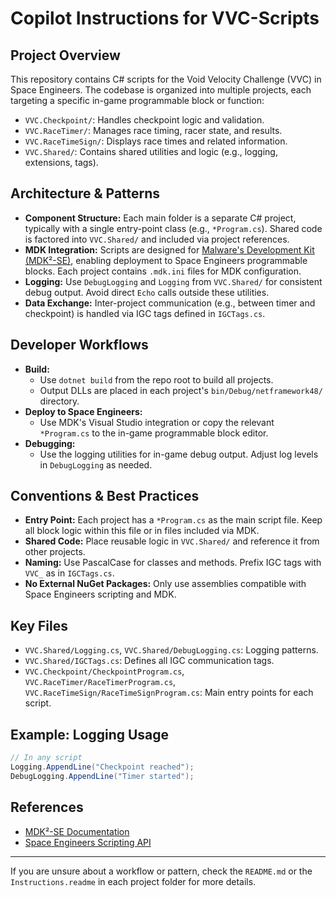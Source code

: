 # Copilot Instructions for VVC-Scripts

## Project Overview
This repository contains C# scripts for the Void Velocity Challenge (VVC) in Space Engineers. The codebase is organized into multiple projects, each targeting a specific in-game programmable block or function:
- `VVC.Checkpoint/`: Handles checkpoint logic and validation.
- `VVC.RaceTimer/`: Manages race timing, racer state, and results.
- `VVC.RaceTimeSign/`: Displays race times and related information.
- `VVC.Shared/`: Contains shared utilities and logic (e.g., logging, extensions, tags).

## Architecture & Patterns
- **Component Structure:** Each main folder is a separate C# project, typically with a single entry-point class (e.g., `*Program.cs`). Shared code is factored into `VVC.Shared/` and included via project references.
- **MDK Integration:** Scripts are designed for [Malware's Development Kit (MDK²-SE)](https://github.com/malforge/mdk2), enabling deployment to Space Engineers programmable blocks. Each project contains `.mdk.ini` files for MDK configuration.
- **Logging:** Use `DebugLogging` and `Logging` from `VVC.Shared/` for consistent debug output. Avoid direct `Echo` calls outside these utilities.
- **Data Exchange:** Inter-project communication (e.g., between timer and checkpoint) is handled via IGC tags defined in `IGCTags.cs`.

## Developer Workflows
- **Build:**
  - Use `dotnet build` from the repo root to build all projects.
  - Output DLLs are placed in each project's `bin/Debug/netframework48/` directory.
- **Deploy to Space Engineers:**
  - Use MDK's Visual Studio integration or copy the relevant `*Program.cs` to the in-game programmable block editor.
- **Debugging:**
  - Use the logging utilities for in-game debug output. Adjust log levels in `DebugLogging` as needed.

## Conventions & Best Practices
- **Entry Point:** Each project has a `*Program.cs` as the main script file. Keep all block logic within this file or in files included via MDK.
- **Shared Code:** Place reusable logic in `VVC.Shared/` and reference it from other projects.
- **Naming:** Use PascalCase for classes and methods. Prefix IGC tags with `VVC_` as in `IGCTags.cs`.
- **No External NuGet Packages:** Only use assemblies compatible with Space Engineers scripting and MDK.

## Key Files
- `VVC.Shared/Logging.cs`, `VVC.Shared/DebugLogging.cs`: Logging patterns.
- `VVC.Shared/IGCTags.cs`: Defines all IGC communication tags.
- `VVC.Checkpoint/CheckpointProgram.cs`, `VVC.RaceTimer/RaceTimerProgram.cs`, `VVC.RaceTimeSign/RaceTimeSignProgram.cs`: Main entry points for each script.

## Example: Logging Usage
```csharp
// In any script
Logging.AppendLine("Checkpoint reached");
DebugLogging.AppendLine("Timer started");
```

## References
- [MDK²-SE Documentation](https://github.com/malforge/mdk2)
- [Space Engineers Scripting API](https://github.com/malware-dev/MDK-SE/wiki)

---
If you are unsure about a workflow or pattern, check the `README.md` or the `Instructions.readme` in each project folder for more details.
